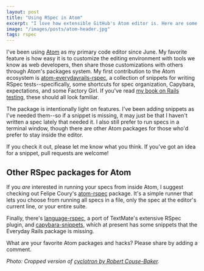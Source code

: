 ```yaml
---
layout: post
title: "Using RSpec in Atom"
excerpt: "I love how extensible GitHub's Atom editor is. Here are some useful packages for using it to edit and run RSpec tests."
image: "/images/posts/atom-header.jpg"
tags: rspec
---
```


I've been using [Atom](http://atom.io) as my primary code editor since June. My favorite feature is how easy it is to customize the editing environment with tools we know as web developers, then share those customizations with others through Atom's packages system. My first contribution to the Atom ecosystem is [atom-everydayrails-rspec](https://atom.io/packages/atom-everydayrails-rspec), a collection of snippets for writing RSpec tests--specifically, some shortcuts for spec organization, Capybara, expectations, and some Factory Girl. If you've read [my book on Rails testing](https://leanpub.com/everydayrailsrspec), these should all look familiar.

The package is intentionally light on features. I've been adding snippets as I've needed them--so if a snippet is missing, it may just be that I haven't written a spec lately that needed it. I also still prefer to run specs in a terminal window, though there are other Atom packages for those who'd prefer to stay inside the editor.

If you check it out, please let me know what you think. If you've got an idea for a snippet, pull requests are welcome!

## Other RSpec packages for Atom

If you *are* interested in running your specs from inside Atom, I suggest checking out Felipe Coury's [atom-rspec](https://atom.io/packages/rspec) package. It's a simple runner that lets you choose from running all specs in a file, only the spec at the editor's current line, or your entire suite.

Finally, there's [language-rspec](https://atom.io/packages/language-rspec), a port of TextMate's extensive RSpec plugin, and [capybara-snippets](https://atom.io/packages/capybara-snippets), which at present has some snippets that the Everyday Rails package is missing.

What are your favorite Atom packages and hacks? Please share by adding a comment.

*Photo: Cropped version of [cyclotron by Robert Couse-Baker](https://www.flickr.com/photos/29233640@N07/6781174568/).*